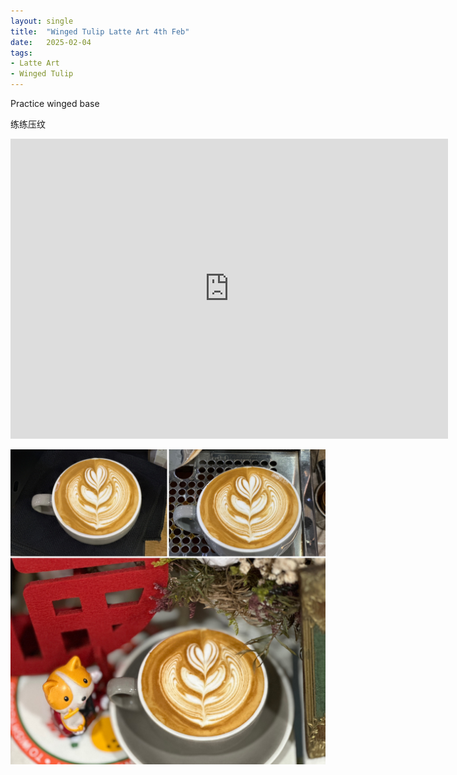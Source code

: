 ```yaml
---
layout: single
title:  "Winged Tulip Latte Art 4th Feb"
date:   2025-02-04
tags:
- Latte Art
- Winged Tulip
---
```



Practice winged base

练练压纹



<div class="embed-container">
  <iframe
      src="https://www.youtube.com/embed/CnOQLMSU4aY"
      width="700"
      height="480"
      frameborder="0"
      allowfullscreen="true">
  </iframe>
</div>


![](/assets/img/2025/02/04/36A4622B-ECCF-487E-AF35-8930B13197D7.JPG)

